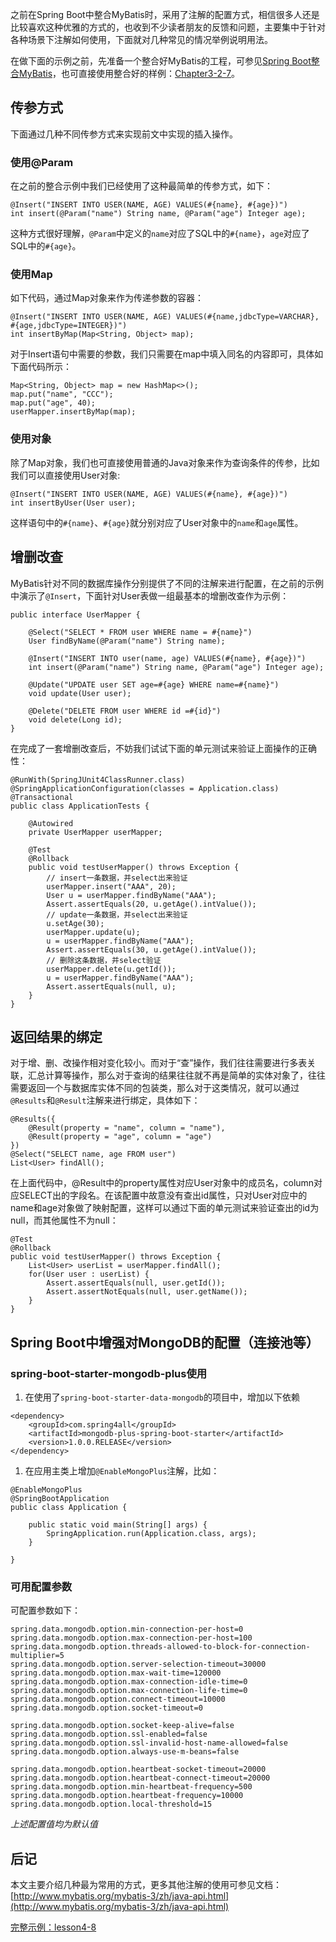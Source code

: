 之前在Spring Boot中整合MyBatis时，采用了注解的配置方式，相信很多人还是比较喜欢这种优雅的方式的，也收到不少读者朋友的反馈和问题，主要集中于针对各种场景下注解如何使用，下面就对几种常见的情况举例说明用法。

在做下面的示例之前，先准备一个整合好MyBatis的工程，可参见[Spring Boot整合MyBatis](/Data/MyBatis)，也可直接使用整合好的样例：[Chapter3-2-7](Chapter3-2-7)。

## 传参方式

下面通过几种不同传参方式来实现前文中实现的插入操作。

### 使用@Param

在之前的整合示例中我们已经使用了这种最简单的传参方式，如下：

```
@Insert("INSERT INTO USER(NAME, AGE) VALUES(#{name}, #{age})")
int insert(@Param("name") String name, @Param("age") Integer age);
```

这种方式很好理解，``@Param``中定义的``name``对应了SQL中的``#{name}``，``age``对应了SQL中的``#{age}``。

### 使用Map

如下代码，通过Map对象来作为传递参数的容器：

```
@Insert("INSERT INTO USER(NAME, AGE) VALUES(#{name,jdbcType=VARCHAR}, #{age,jdbcType=INTEGER})")
int insertByMap(Map<String, Object> map);
```

对于Insert语句中需要的参数，我们只需要在map中填入同名的内容即可，具体如下面代码所示：

```
Map<String, Object> map = new HashMap<>();
map.put("name", "CCC");
map.put("age", 40);
userMapper.insertByMap(map);
```

### 使用对象

除了Map对象，我们也可直接使用普通的Java对象来作为查询条件的传参，比如我们可以直接使用User对象:

```
@Insert("INSERT INTO USER(NAME, AGE) VALUES(#{name}, #{age})")
int insertByUser(User user);
```

这样语句中的``#{name}``、``#{age}``就分别对应了User对象中的``name``和``age``属性。

## 增删改查

MyBatis针对不同的数据库操作分别提供了不同的注解来进行配置，在之前的示例中演示了``@Insert``，下面针对User表做一组最基本的增删改查作为示例：

```
public interface UserMapper {

    @Select("SELECT * FROM user WHERE name = #{name}")
    User findByName(@Param("name") String name);

    @Insert("INSERT INTO user(name, age) VALUES(#{name}, #{age})")
    int insert(@Param("name") String name, @Param("age") Integer age);

    @Update("UPDATE user SET age=#{age} WHERE name=#{name}")
    void update(User user);

    @Delete("DELETE FROM user WHERE id =#{id}")
    void delete(Long id);
}
```

在完成了一套增删改查后，不妨我们试试下面的单元测试来验证上面操作的正确性：

```
@RunWith(SpringJUnit4ClassRunner.class)
@SpringApplicationConfiguration(classes = Application.class)
@Transactional
public class ApplicationTests {

	@Autowired
	private UserMapper userMapper;

	@Test
	@Rollback
	public void testUserMapper() throws Exception {
		// insert一条数据，并select出来验证
		userMapper.insert("AAA", 20);
		User u = userMapper.findByName("AAA");
		Assert.assertEquals(20, u.getAge().intValue());
		// update一条数据，并select出来验证
		u.setAge(30);
		userMapper.update(u);
		u = userMapper.findByName("AAA");
		Assert.assertEquals(30, u.getAge().intValue());
		// 删除这条数据，并select验证
		userMapper.delete(u.getId());
		u = userMapper.findByName("AAA");
		Assert.assertEquals(null, u);
	}
}
```

## 返回结果的绑定

对于增、删、改操作相对变化较小。而对于“查”操作，我们往往需要进行多表关联，汇总计算等操作，那么对于查询的结果往往就不再是简单的实体对象了，往往需要返回一个与数据库实体不同的包装类，那么对于这类情况，就可以通过``@Results``和``@Result``注解来进行绑定，具体如下：

```
@Results({
    @Result(property = "name", column = "name"),
    @Result(property = "age", column = "age")
})
@Select("SELECT name, age FROM user")
List<User> findAll();
```

在上面代码中，@Result中的property属性对应User对象中的成员名，column对应SELECT出的字段名。在该配置中故意没有查出id属性，只对User对应中的name和age对象做了映射配置，这样可以通过下面的单元测试来验证查出的id为null，而其他属性不为null：

```
@Test
@Rollback
public void testUserMapper() throws Exception {
	List<User> userList = userMapper.findAll();
	for(User user : userList) {
		Assert.assertEquals(null, user.getId());
		Assert.assertNotEquals(null, user.getName());
	}
}
```
## Spring Boot中增强对MongoDB的配置（连接池等）

### spring-boot-starter-mongodb-plus使用

1. 在使用了``spring-boot-starter-data-mongodb``的项目中，增加以下依赖

```
<dependency>
    <groupId>com.spring4all</groupId>
    <artifactId>mongodb-plus-spring-boot-starter</artifactId>
    <version>1.0.0.RELEASE</version>
</dependency>
```

1. 在应用主类上增加``@EnableMongoPlus``注解，比如：

```
@EnableMongoPlus
@SpringBootApplication
public class Application {

    public static void main(String[] args) {
        SpringApplication.run(Application.class, args);
    }

}
```

### 可用配置参数

可配置参数如下：

```
spring.data.mongodb.option.min-connection-per-host=0
spring.data.mongodb.option.max-connection-per-host=100
spring.data.mongodb.option.threads-allowed-to-block-for-connection-multiplier=5
spring.data.mongodb.option.server-selection-timeout=30000
spring.data.mongodb.option.max-wait-time=120000
spring.data.mongodb.option.max-connection-idle-time=0
spring.data.mongodb.option.max-connection-life-time=0
spring.data.mongodb.option.connect-timeout=10000
spring.data.mongodb.option.socket-timeout=0

spring.data.mongodb.option.socket-keep-alive=false
spring.data.mongodb.option.ssl-enabled=false
spring.data.mongodb.option.ssl-invalid-host-name-allowed=false
spring.data.mongodb.option.always-use-m-beans=false

spring.data.mongodb.option.heartbeat-socket-timeout=20000
spring.data.mongodb.option.heartbeat-connect-timeout=20000
spring.data.mongodb.option.min-heartbeat-frequency=500
spring.data.mongodb.option.heartbeat-frequency=10000
spring.data.mongodb.option.local-threshold=15
```

*上述配置值均为默认值*

## 后记

本文主要介绍几种最为常用的方式，更多其他注解的使用可参见文档：
[http://www.mybatis.org/mybatis-3/zh/java-api.html](http://www.mybatis.org/mybatis-3/zh/java-api.html)

[完整示例：lesson4-8](https://github.com/codeyoyo/spring-boot-learn/tree/master/springboot/lesson4-8)